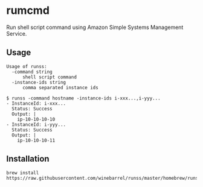 # rumcmd

Run shell script command using Amazon Simple Systems Management Service.

## Usage

```
Usage of runss:
  -command string
      shell script command
  -instance-ids string
      comma separated instance ids
```

```
$ runss -command hostname -instance-ids i-xxx...,i-yyy...
- InstanceId: i-xxx...
  Status: Success
  Output: |
    ip-10-10-10-10
- InstanceId: i-yyy...
  Status: Success
  Output: |
    ip-10-10-10-11
```

## Installation

```
brew install https://raw.githubusercontent.com/winebarrel/runss/master/homebrew/runss.rb
```
